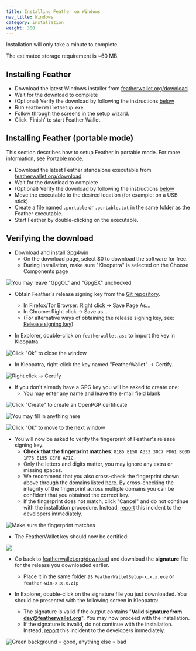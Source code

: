```yaml
---
title: Installing Feather on Windows
nav_title: Windows
category: installation
weight: 300
---
```


Installation will only take a minute to complete.

The estimated storage requirement is ~60 MB.

## Installing Feather

- Download the latest Windows installer from [featherwallet.org/download](https://featherwallet.org/download).
- Wait for the download to complete
- (Optional) Verify the download by following the instructions [below](windows#verifying-the-download)
- Run `FeatherWalletSetup.exe`.
- Follow through the screens in the setup wizard.
- Click 'Finish' to start Feather Wallet.

## Installing Feather (portable mode)

This section describes how to setup Feather in portable mode. For more information, see [Portable mode](portable-mode).

- Download the latest Feather standalone executable from [featherwallet.org/download](https://featherwallet.org/download).
- Wait for the download to complete
- (Optional) Verify the download by following the instructions [below](windows#verifying-the-download)
- Move the executable to the desired location (for example: on a USB stick).
- Create a file named `.portable` or `.portable.txt` in the same folder as the Feather executable.
- Start Feather by double-clicking on the executable.

## Verifying the download

- Download and install [Gpg4win](https://gpg4win.org/)
  - On the download page, select $0 to download the software for free.
  - During installation, make sure "Kleopatra" is selected on the Choose Components page

![You may leave "GpgOL" and "GpgEX" unchecked](/static/files/win-gpg-kleopatra.png)

- Obtain Feather's release signing key from the [Git repository](https://raw.githubusercontent.com/feather-wallet/feather/master/utils/pubkeys/featherwallet.asc).
  - In Firefox/Tor Browser: Right click → Save Page As...
  - In Chrome: Right click → Save as...
  - (For alternative ways of obtaining the release signing key, see: [Release signing key](release-signing-key))

- In Explorer, double-click on `featherwallet.asc` to import the key in Kleopatra.

![Click "Ok" to close the window](/static/files/win-gpg-import-release-key.png)

- In Kleopatra, right-click the key named "FeatherWallet" → Certify.

![Right click → Certify](/static/files/win-gpg-certify.png)

- If you don't already have a GPG key you will be asked to create one:
  - You may enter any name and leave the e-mail field blank

![Click "Create" to create an OpenPGP certificate](/static/files/win-gpg-create-openpgp-cert.png)

![You may fill in anything here](/static/files/win-gpg-create-cert-info.png)

![Click "Ok" to move to the next window](/static/files/win-gpg-cert-created.png)

- You will now be asked to verify the fingerprint of Feather's release signing key.
   - **Check that the fingerprint matches**: `8185 E158 A333 30C7 FD61 BC0D 1F76 E155 CEFB A71C`.
   - Only the letters and digits matter, you may ignore any extra or missing spaces.
   - We recommend that you also cross-check the fingerprint shown above through the domains listed [here](release-signing-key). By cross-checking the integrity of the fingerprint across multiple domains you can be confident that you obtained the correct key.
   - If the fingerprint does not match, click "Cancel" and do not continue with the installation procedure. Instead, [report](report-an-issue) this incident to the developers immediately.

![Make sure the fingerprint matches](/static/files/win-gpg-verify-fingerprint.png)

- The FeatherWallet key should now be certified:

![](/static/files/win-gpg-certified.png)

- Go back to [featherwallet.org/download](https://featherwallet.org/download) and download the **signature** file for the release you downloaded earlier.
  - Place it in the same folder as `FeatherWalletSetup-x.x.x.exe` or `feather-win-x.x.x.zip`

- In Explorer, double-click on the signature file you just downloaded. You should be presented with the following screen in Kleopatra:
  - The signature is valid if the output contains "**Valid signature from dev@featherwallet.org**". You may now proceed with the installation.
  - If the signature is invalid, do not continue with the installation. Instead, [report](report-an-issue) this incident to the developers immediately.

![Green background = good, anything else = bad](/static/files/win-gpg-verification-success.png)

